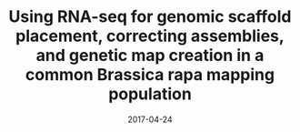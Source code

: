 ---
title: "Using RNA-seq for genomic scaffold placement, correcting assemblies, and genetic map creation in a common Brassica rapa mapping population"
collection: publications
venue: "G3"
date: 2017-04-24
paperurl: http://upendrak.github.io/files/paper13.pdf
citation: 'RJ Cody Markelz, Michael F Covington, Marcus T Brock, **Upendra K Devisetty**, Daniel J Kliebenstein, Cynthia Weinig, Julin N Maloof (2017). "Using RNA-seq for genomic scaffold placement, correcting assemblies, and genetic map creation in a common Brassica rapa mapping population" <i>G3</i>. 1(13).'
---